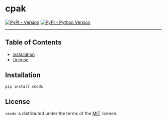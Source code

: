 # cpak

[![PyPI - Version](https://img.shields.io/pypi/v/cmods.svg)](https://pypi.org/project/cmods)
[![PyPI - Python Version](https://img.shields.io/pypi/pyversions/cmods.svg)](https://pypi.org/project/cmods)

-----

## Table of Contents

- [Installation](#installation)
- [License](#license)

## Installation

```console
pip install cmods
```

## License

`cmods` is distributed under the terms of the [MIT](https://spdx.org/licenses/MIT.html) license.
